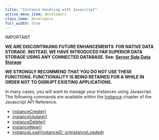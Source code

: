 ```yaml
---
title: "Instance Handling with Javascript"
active_menu_item: developers
class_name: developers
full_width: true
---
```



IMPORTANT

**WE ARE DISCONTINUING FUTURE ENHANCEMENTS  FOR NATIVE DATA STORAGE. INSTEAD, WE HAVE INTRODUCED FAR SUPERIOR DATA STORAGE USING ANY CONNECTED DATABASE. See: [Server Side Data Storage](/developers/user-guide/product-guide/data-storage/server-side-data-storage/)**

**WE STRONGLY RECOMMEND THAT YOU DO NOT USE THESE FUNCTIONS. FUNCTIONALITY IS BEING RETAINED FOR A WHILE IN ORDER NOT TO DISRUPT EXISTING APPLICATIONS.**

In many cases, you will want to manage your Instances using Javascript. The following commands are available within the [Instance](/developers/user-guide/scripting-apis/client-api/instance-data-functions/) chapter of the Javascript API Reference.

 - [instanceCreate()](/developers/user-guide/scripting-apis/client-api/instance-data-functions/instancecreate)
 - [instanceUpdate()](/developers/user-guide/scripting-apis/client-api/instance-data-functions/instancesave)
 - [instanceDelete()](/developers/user-guide/scripting-apis/client-api/instance-data-functions/instancedelete)
 - [instanceNew()](/developers/user-guide/scripting-apis/client-api/instance-data-functions/instancenew)
 - [instanceLoad(instanceID, onInstanceLoaded)](/developers/user-guide/scripting-apis/client-api/instance-data-functions/instanceload)

